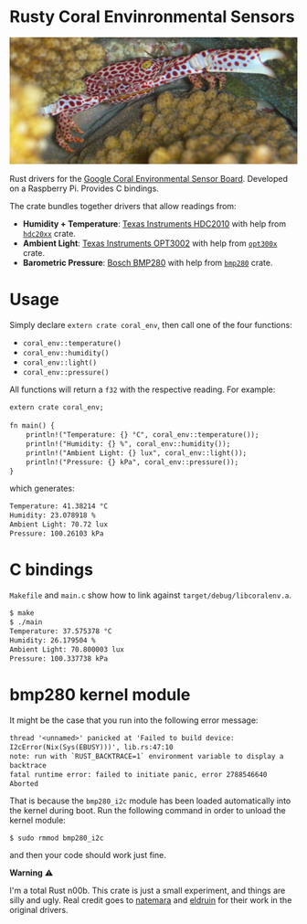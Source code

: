 # Rusty Coral Envinronmental Sensors

[<img src="trapezia.jpg">](https://en.wikipedia.org/wiki/Trapezia)

Rust drivers for the [Google Coral Environmental Sensor Board](https://coral.ai/docs/enviro-board/datasheet). Developed on a Raspberry Pi. Provides C bindings.

The crate bundles together drivers that allow readings from:
- **Humidity + Temperature**: [Texas Instruments HDC2010](https://www.ti.com/lit/ds/symlink/hdc2010.pdf) with help from [`hdc20xx`](https://crates.io/crates/hdc20xx) crate.
- **Ambient Light**: [Texas Instruments OPT3002](https://www.ti.com/lit/ds/symlink/opt3002.pdf) with help from [`opt300x`](https://crates.io/crates/opt300x) crate.
- **Barometric Pressure**: [Bosch BMP280](https://www.bosch-sensortec.com/media/boschsensortec/downloads/datasheets/bst-bmp280-ds001.pdf) with help from [`bmp280`](https://crates.io/crates/bmp280) crate.

# Usage

Simply declare `extern crate coral_env`, then call one of the four functions:
- `coral_env::temperature()`
- `coral_env::humidity()`
- `coral_env::light()`
- `coral_env::pressure()`

All functions will return a `f32` with the respective reading.
For example:
```
extern crate coral_env;

fn main() {
    println!("Temperature: {} °C", coral_env::temperature());
    println!("Humidity: {} %", coral_env::humidity());
    println!("Ambient Light: {} lux", coral_env::light());
    println!("Pressure: {} kPa", coral_env::pressure());
}
```

which generates:
```
Temperature: 41.38214 °C
Humidity: 23.078918 %
Ambient Light: 70.72 lux
Pressure: 100.26103 kPa
```

# C bindings
`Makefile` and `main.c` show how to link against `target/debug/libcoralenv.a`.

```
$ make
$ ./main 
Temperature: 37.575378 °C
Humidity: 26.179504 %
Ambient Light: 70.800003 lux
Pressure: 100.337738 kPa
```

# bmp280 kernel module

It might be the case that you run into the following error message:
```
thread '<unnamed>' panicked at 'Failed to build device: I2cError(Nix(Sys(EBUSY)))', lib.rs:47:10
note: run with `RUST_BACKTRACE=1` environment variable to display a backtrace
fatal runtime error: failed to initiate panic, error 2788546640
Aborted
```

That is because the `bmp280_i2c` module has been loaded automatically into the kernel during boot.
Run the following command in order to unload the kernel module:
```
$ sudo rmmod bmp280_i2c
```
and then your code should work just fine.

**Warning** ⚠️

I'm a total Rust n00b. This crate is just a small experiment, and things are silly and ugly.
Real credit goes to [natemara](https://github.com/natemara) and [eldruin](https://github.com/eldruin) for their work in the original drivers.
